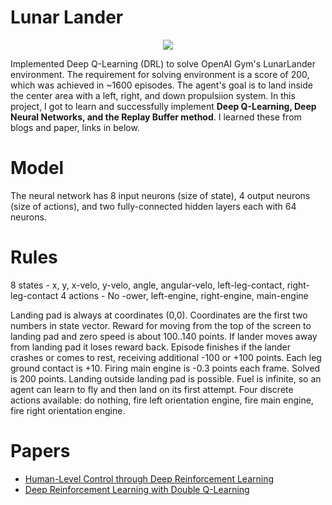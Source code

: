# Lunar Lander

<p align="center">
	<image src="output/result.gif"></image>
</p>

Implemented Deep Q-Learning (DRL) to solve OpenAI Gym's LunarLander environment. The requirement for solving environment is a score of 200, which was achieved in ~1600 episodes. The agent's goal is to land inside the center area with a left, right, and down propulsiion system. In this project, I got to learn and successfully implement **Deep Q-Learning, Deep Neural Networks, and the Replay Buffer method**. I learned these from blogs and paper, links in below.

# Model

The neural network has 8 input neurons (size of state), 4 output neurons (size of actions), and two fully-connected hidden layers each with 64 neurons.

# Rules

8 states - x, y, x-velo, y-velo, angle, angular-velo, left-leg-contact, right-leg-contact
4 actions - No -ower, left-engine, right-engine, main-engine

Landing pad is always at coordinates (0,0). Coordinates are the first two numbers in state vector. Reward for moving from the top of the screen to landing pad and zero speed is about 100..140 points. If lander moves away from landing pad it loses reward back. Episode finishes if the lander crashes or comes to rest, receiving additional -100 or +100 points. Each leg ground contact is +10. Firing main engine is -0.3 points each frame. Solved is 200 points. Landing outside landing pad is possible. Fuel is infinite, so an agent can learn to fly and then land on its first attempt. Four discrete actions available: do nothing, fire left orientation engine, fire main engine, fire right orientation engine. 

# Papers
- [Human-Level Control through Deep Reinforcement Learning](https://storage.googleapis.com/deepmind-media/dqn/DQNNaturePaper.pdf)
- [Deep Reinforcement Learning with Double Q-Learning](https://arxiv.org/abs/1509.06461)